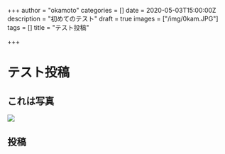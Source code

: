 +++
author = "okamoto"
categories = []
date = 2020-05-03T15:00:00Z
description = "初めてのテスト"
draft = true
images = ["/img/0kam.JPG"]
tags = []
title = "テスト投稿"

+++
# テスト投稿

## これは写真

![](/img/main/logo.JPG)

## 投稿
